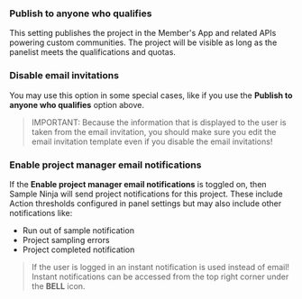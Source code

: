 ### Publish to anyone who qualifies
This setting publishes the project in the Member's App and related APIs powering custom communities. The project will be visible as long as the panelist meets the qualifications and quotas.

### Disable email invitations
You may use this option in some special cases, like if you use the **Publish to anyone who qualifies** option above. 

> IMPORTANT: Because the information that is displayed to the user is taken from the email invitation, you should make sure you edit the email invitation template even if you disable the email invitations!

### Enable project manager email notifications
If the **Enable project manager email notifications** is toggled on, then Sample Ninja will send project notifications for this project. These include Action thresholds configured in panel settings but may also include other notifications like:

- Run out of sample notification
- Project sampling errors
- Project completed notification
 
> If the user is logged in an instant notification is used instead of email! Instant notifications can be accessed from the top right corner under the **BELL** icon.
